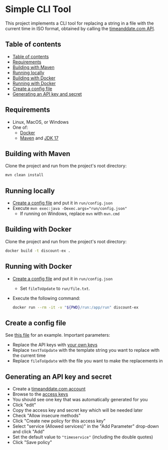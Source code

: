 # Simple CLI Tool

This project implements a CLI tool for replacing a string in a file with the
current time in ISO format, obtained by calling the
[timeanddate.com API](https://dev.timeanddate.com/).

## Table of contents

- [Table of contents](#table-of-contents)
- [Requirements](#requirements)
- [Building with Maven](#building-with-maven)
- [Running locally](#running-locally)
- [Building with Docker](#building-with-docker)
- [Running with Docker](#running-with-docker)
- [Create a config file](#create-a-config-file)
- [Generating an API key and secret](#generating-an-api-key-and-secret)

## Requirements

- Linux, MacOS, or Windows
- One of:
  - [Docker](https://docs.docker.com/get-docker/)
  - [Maven](https://maven.apache.org/install.html) and
    [JDK 17](https://openjdk.java.net/projects/jdk/17/)

## Building with Maven

Clone the project and run from the project's root directory:

```sh
mvn clean install
```

## Running locally

- [Create a config file](#create-a-config-file) and put it in `run/config.json`
- Execute `mvn exec:java -Dexec.args="run/config.json"`
  - If running on Windows, replace `mvn` with `mvn.cmd`

## Building with Docker

Clone the project and run from the project's root directory:

```sh
docker build -t discount-ex .
```

## Running with Docker

- [Create a config file](#create-a-config-file) and put it in `run/config.json`
  - Set `fileToUpdate` to `run/file.txt`.
- Execute the following command:

  ```sh
  docker run --rm -it -v "${PWD}/run:/app/run" discount-ex
  ```

## Create a config file

See [this file](./config_example.json) for an example. Important parameters:

- Replace the API keys with [your own keys](#generating-an-api-key-and-secret)
- Replace `textToUpdate` with the template string you want to replace with the
  current time
- Replace `fileToUpdate` with the file you want to make the replacements in

## Generating an API key and secret

- Create a [timeanddate.com account](https://dev.timeanddate.com/account)
- Browse to the [access keys](https://dev.timeanddate.com/account/accesskey)
- You should see one key that was automatically generated for you
- Click "edit"
- Copy the access key and secret key which will be needed later
- Check "Allow insecure methods"
- Click "Create new policy for this access key"
- Select "service (Allowed services)" in the "Add Parameter" drop-down and click
  "Add"
- Set the default value to `"timeservice"` (including the double quotes)
- Click "Save policy"
